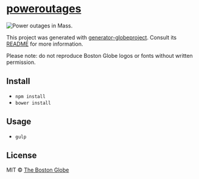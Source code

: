 # [poweroutages](http://www.bostonglobe.com/2014/12/04/poweroutages/KI08pdis2xBz7irdD74QrO/story.html)

![Power outages in Mass.](https://cloud.githubusercontent.com/assets/370976/5618620/bce5af22-94e8-11e4-9a89-1238b4dea7a2.png)

This project was generated with [generator-globeproject](https://github.com/BostonGlobe/generator-globeproject). Consult its [README](https://github.com/BostonGlobe/generator-globeproject) for more information.

Please note: do not reproduce Boston Globe logos or fonts without written permission.

## Install

- `npm install`
- `bower install`

## Usage

- `gulp`

## License

MIT © [The Boston Globe](http://github.com/BostonGlobe)

